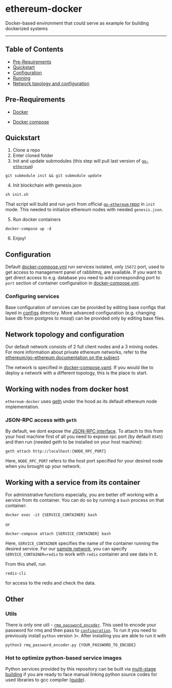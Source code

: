 # ethereum-docker

Docker-based environment that could serve as example for building dockerized systems

- - -

## Table of Contents

* [Pre-Requirements](#pre-requirements)
* [Quickstart](#quickstart)
* [Configuration](#configuration)
* [Running](#running)
* [Network topology and configuration](#network-topology-and-configuration)


## Pre-Requirements

+ [Docker](https://www.docker.com/get-docker)

+ [Docker compose](https://docs.docker.com/compose/)

## Quickstart
1. Clone a repo
1. Enter cloned folder
1. Init and update submodules (this step will pull last version of [`go-ethereum`](https://github.com/ethereum/go-ethereum))
```commandline
git submodule init && git submodule update
```
4. Init blockchain with genesis.json
```commandline
sh init.sh
```
That script will build and run `geth` from official [`go-ethereum` repo](https://github.com/ethereum/go-ethereum) in `init` mode.
This needed to initialize ethereum nodes with needed `genesis.json`.

5. Run docker containers
```commandline
docker-compose up -d
```
6. Enjoy!

## Configuration

Default [docker-compose.yml](./docker-compose.yml) run services isolated, only `15672` port, used to get access to management panel of rabbitmq, are available. 
If you want to get direct access to e.g. database you need to add corresponding port to `port` section of container configuration in [docker-compose.yml](./docker-compose.yml).

### Configuring services

Base configuration of services can be provided by editing base configs that layed in [configs](./configs) directory.
More advanced configuration (e.g. changing base db from postgres to mssql) can be provided only by editing base files. 




## Network topology and configuration

Our default network consists of 2 full client nodes and a 3 mining nodes.
For more information about private ethereum networks, refer to the
[ethereum/go-ethereum documentation on the subject](https://github.com/ethereum/go-ethereum/wiki/Setting-up-private-network-or-local-cluster).

The network is specified in [docker-compose.yaml](./docker-compose.yaml). If you would like to deploy a network with a different topology, this is the place to start.


## Working with nodes from docker host

`ethereum-docker` uses [geth](https://github.com/ethereum/go-ethereum/wiki/geth) under the hood as its
default ethereum node implementation.


### JSON-RPC access with `geth`

By default, we dont expose the [JSON-RPC interface](https://github.com/ethereum/wiki/wiki/JSON-RPC). To
attach to this from your host machine first of all you need to expose rpc port (by default `8545`) and then run (needed geth to be installed on your host machine):

```commandline
geth attach http://localhost:{NODE_RPC_PORT}
```

Here, `NODE_RPC_PORT` refers to the host port specified for your desired node when you brought up
your network.

## Working with a service from its container

For administrative functions especially, you are better off working with a service from its container.
You can do so by running a `bash` process on that container:

```commandline
docker exec -it {SERVICE_CONTAINER} bash
```
or 
```commandline
docker-compose attach {SERVICE_CONTAINER} bash
```

Here, `SERVICE_CONTAINER` specifies the name of the container running the desired service. For our
[sample network](./docker-compose.yaml), you can specify `SERVICE_CONTAINER=redis` to work
with `redis` container and see data in it.

From this shell, run

```commandline
redis-cli
```

for access to the redis and check the data.

## Other

### Utils

There is only one util - [`rmq_password_encoder`](./utils/rmq_password_encoder.py).
This used to encode your password for rmq and then pass to [`configuration`](./configs/rmq/definitions.json).
To run it you need to previously install `python` version `3+`.
After installing you are able to run it with
```commandline
python3 rmq_password_encoder.py {YOUR_PASSWORD_TO_ENCODE}
```

### Hot to optimize python-based service images

Python services provided by this repository can be built via [multi-stage building](https://docs.docker.com/develop/develop-images/multistage-build/)
if you are ready to face manual linking python source codes for used libraries to gcc compiler ([guide](https://stackoverflow.com/questions/39913847/is-there-a-way-to-compile-a-python-application-into-static-binary)).
